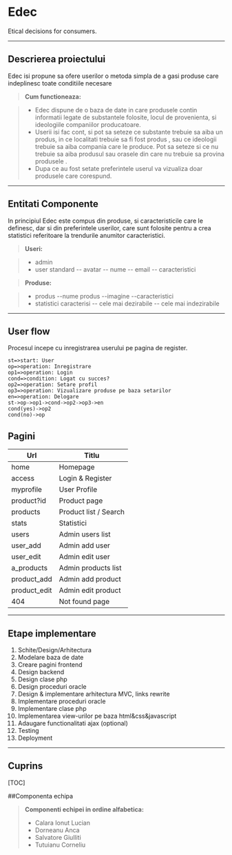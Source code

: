 Edec
===================

Etical decisions for consumers.

----------


Descrierea proiectului
-------------

Edec isi propune sa ofere userilor o metoda simpla de a gasi produse care indeplinesc toate conditiile necesare

> **Cum functioneaza:**

> - Edec dispune de o baza de date in care produsele contin informatii legate de substantele folosite, locul de provenienta, si ideologiile companiilor producatoare.
> - Userii isi fac cont, si pot sa seteze ce substante trebuie sa aiba un produs, in ce localitati trebuie sa fi fost produs , sau ce ideologii trebuie sa aiba compania care le produce. Pot sa seteze si ce nu trebuie sa aiba produsul sau orasele din care nu trebuie sa provina produsele . 
> - Dupa ce au fost setate preferintele userul va vizualiza doar produsele care corespund. 

-----------------------------------------------------
Entitati Componente
-------------------

In principiul Edec este compus din produse, si caracteristicile care le definesc, dar si din preferintele userilor, care sunt folosite pentru a crea statistici referitoare la trendurile anumitor caracteristici.


> **Useri:**

>- admin
>- user standard
>-- avatar
>-- nume
>-- email
>-- caracteristici

>**Produse:**

>- produs
>--nume produs
>--imagine
>--caracteristici
>- statistici caracterisi
>-- cele mai dezirabile
>-- cele mai indezirabile

----------------------------------
User flow
-----------------
Procesul incepe cu inregistrarea userului pe pagina de register.

```flow
st=>start: User
op=>operation: Inregistrare
op1=>operation: Login
cond=>condition: Logat cu succes?
op2=>operation: Setare profil
op3=>operation: Vizualizare produse pe baza setarilor
en=>operation: Delogare
st->op->op1->cond->op2->op3->en
cond(yes)->op2
cond(no)->op
```
Pagini
--------------
Url		    | Titlu
------------| ---
home        | Homepage
access      | Login & Register
myprofile   | User Profile
product?id  | Product page
products    | Product list / Search
stats       | Statistici
users       | Admin users list
user_add	| Admin add user
user_edit	| Admin edit user
a_products  | Admin products list
product_add | Admin add product
product_edit| Admin edit product
404			| Not found page


-------
Etape implementare
------------------------

1. Schite/Design/Arhitectura
2. Modelare baza de date
3. Creare pagini frontend
4. Design backend
5. Design clase php
6. Design proceduri oracle
7. Design & implementare arhitectura MVC, links rewrite
8. Implementare proceduri oracle
9. Implementare clase php
10. Implementarea view-urilor pe baza html&css&javascript
11. Adaugare functionalitati ajax (optional)
12. Testing
13. Deployment

----------------------
Cuprins
-----------------------

[TOC]


##Componenta echipa

> **Componenti echipei in ordine alfabetica:**
> 
>- Calara Ionut Lucian
>- Dorneanu Anca
>- Salvatore Giulliti
>- Tutuianu Corneliu

